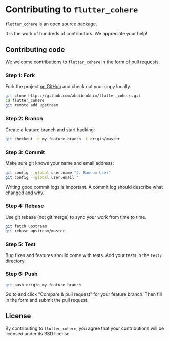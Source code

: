 # Contributing to `flutter_cohere`

`flutter_cohere` is an open source package.

It is the work of hundreds of contributors. We appreciate your help!

## Contributing code

We welcome contributions to `flutter_cohere` in the form of pull requests.

### Step 1: Fork

Fork the project [on GitHub](https://github.com/abdibrokhim/flutter_cohere) and check out your copy locally.

```sh
git clone https://github.com/abdibrokhim/flutter_cohere.git
cd flutter_cohere
git remote add upstream
```

### Step 2: Branch

Create a feature branch and start hacking:

```sh
git checkout -b my-feature-branch -t origin/master
```

### Step 3: Commit

Make sure git knows your name and email address:

```sh
git config --global user.name "J. Random User"
git config --global user.email "
```

Writing good commit logs is important. A commit log should describe what changed and why.

### Step 4: Rebase

Use git rebase (not git merge) to sync your work from time to time.

```sh
git fetch upstream
git rebase upstream/master
```

### Step 5: Test

Bug fixes and features should come with tests. Add your tests in the `test/` directory.

### Step 6: Push

```sh
git push origin my-feature-branch
```

Go to and click "Compare & pull request" for your feature branch. Then fill in the form and submit the pull request.

## License

By contributing to `flutter_cohere`, you agree that your contributions will be licensed under its BSD license.